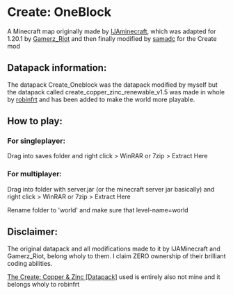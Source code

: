 
# Create: OneBlock

A Minecraft map originally made by [IJAminecraft](https://ijaminecraft.com/map/oneblock/), which was adapted for 1.20.1 by [Gamerz_Riot](https://www.youtube.com/@Gamerz_Riot) and then finally modified by [samadc](https://sradcock.com) for the Create mod

## Datapack information:
The datapack Create_Oneblock was the datapack modified by myself but the datapack called create_copper_zinc_renewable_v1.5 was made in whole by [robinfrt](https://www.curseforge.com/members/robinfrt/projects) and has been added to make the world more playable.

## How to play:

### For singleplayer:
Drag into saves folder and right click > WinRAR or 7zip > Extract Here

### For multiplayer:
Drag into folder with server.jar (or the minecraft server jar basically) and right click > WinRAR or 7zip > Extract Here

Rename folder to 'world' and make sure that level-name=world

## Disclaimer:
The original datapack and all modifications made to it by IJAMinecraft and Gamerz_Riot, belong wholy to them. I claim ZERO ownership of their brilliant coding abilities.

[The Create: Copper & Zinc [Datapack]](https://www.curseforge.com/minecraft/texture-packs/create-copper-zinc-datapack) used is entirely also not mine and it belongs wholy to robinfrt